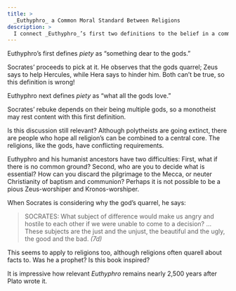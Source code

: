 ```yaml
---
title: >
  _Euthyphro_ a Common Moral Standard Between Religions
description: >
  I connect _Euthyphro_’s first two definitions to the belief in a common moral standard among religions.
---
```


Euthyphro’s first defines _piety_ as “something dear to the gods.”

Socrates’ proceeds to pick at it. He observes that the gods quarrel; Zeus says to help Hercules, while Hera says to hinder him. Both can’t be true, so this definition is wrong!

Euthyphro next defines _piety_ as “what all the gods love.”

Socrates’ rebuke depends on their being multiple gods, so a monotheist may rest content with this first definition.

Is this discussion still relevant?  Although polytheists are going extinct, there are people who hope all religion’s can be combined to a central core. The religions, like the gods, have conflicting requirements.

Euthyphro and his humanist ancestors have two difficulties: First, what if there is no common ground? Second, who are you to decide what is essential? How can you discard the pilgrimage to the Mecca, or neuter Christianity of baptism and communion? Perhaps it is not possible to be a pious Zeus-worshiper and Kronos-worshiper.

When Socrates is considering why the god’s quarrel, he says:

<blockquote class="prose">
<p>SOCRATES: What subject of difference would make us angry and hostile to each other if we were unable to come to a decision? … These subjects are the just and the unjust, the beautiful and the ugly, the good and the bad. <cite>(7d)</cite></p>
</blockquote>

This seems to apply to religions too, although religions often quarell about facts to. Was he a prophet? Is this book inspired?

It is impressive how relevant _Euthyphro_ remains nearly 2,500 years after Plato wrote it.
